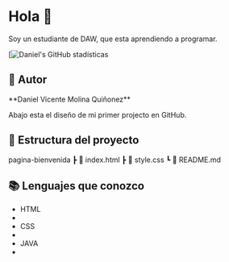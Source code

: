 # Hola 🚀
<tr>
Soy un estudiante de DAW, que esta aprendiendo a programar.

[![Daniel's GitHub stadísticas](https://github-readme-stats.vercel.app/api?username=DanielVMQ&show_icons=true&theme=dark)
  
## 👤 Autor
<tr>
**Daniel Vicente Molina Quiñonez**
  
Abajo esta el diseño de mi primer projecto en GitHub.
  
## 📁 Estructura del proyecto
pagina-bienvenida
┣ 📄 index.html
┣ 📄 style.css
┗ 📄 README.md

## 📚 Lenguajes que conozco
<ul>
  <li>HTML<li>
  <li>CSS<li>
  <li>JAVA<li>
</ul>
